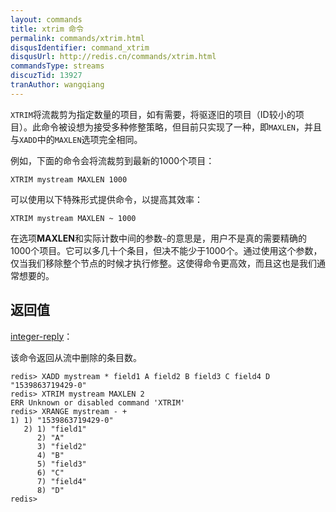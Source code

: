 ```yaml
---
layout: commands
title: xtrim 命令
permalink: commands/xtrim.html
disqusIdentifier: command_xtrim
disqusUrl: http://redis.cn/commands/xtrim.html
commandsType: streams
discuzTid: 13927
tranAuthor: wangqiang
---
```


`XTRIM`将流裁剪为指定数量的项目，如有需要，将驱逐旧的项目（ID较小的项目）。此命令被设想为接受多种修整策略，但目前只实现了一种，即`MAXLEN`，并且与`XADD`中的`MAXLEN`选项完全相同。

例如，下面的命令会将流裁剪到最新的1000个项目：

```
XTRIM mystream MAXLEN 1000
```

可以使用以下特殊形式提供命令，以提高其效率：

```
XTRIM mystream MAXLEN ~ 1000
```

在选项**MAXLEN**和实际计数中间的参数`~`的意思是，用户不是真的需要精确的1000个项目。它可以多几十个条目，但决不能少于1000个。通过使用这个参数，仅当我们移除整个节点的时候才执行修整。这使得命令更高效，而且这也是我们通常想要的。

## 返回值

[integer-reply](/topics/protocol.html#integer-reply)：

该命令返回从流中删除的条目数。

	redis> XADD mystream * field1 A field2 B field3 C field4 D
	"1539863719429-0"
	redis> XTRIM mystream MAXLEN 2
	ERR Unknown or disabled command 'XTRIM'
	redis> XRANGE mystream - +
	1) 1) "1539863719429-0"
	   2) 1) "field1"
		  2) "A"
		  3) "field2"
		  4) "B"
		  5) "field3"
		  6) "C"
		  7) "field4"
		  8) "D"
	redis> 
